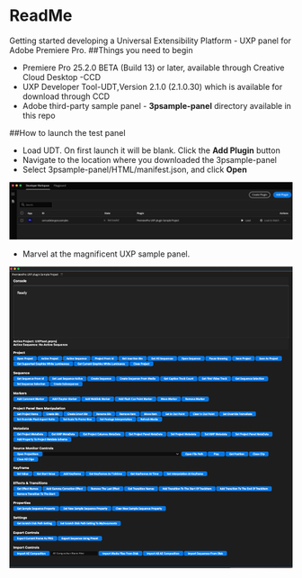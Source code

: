 # ReadMe

Getting started developing a Universal Extensibility Platform - UXP panel for Adobe Premiere Pro.
##Things you need to begin
* Premiere Pro 25.2.0 BETA (Build 13) or later, available through Creative Cloud Desktop -CCD
* UXP Developer Tool-UDT,Version 2.1.0 (2.1.0.30) which is available for download through CCD
* Adobe third-party sample panel - **3psample-panel** directory available in this repo

##How to launch the test panel
* Load UDT. On first launch it will be blank. Click the **Add Plugin** button
* Navigate to the location where you downloaded the 3psample-panel
* Select 3psample-panel/HTML/manifest.json, and click **Open**

![UXP Developer Tool UDT](payloads/UDT_load_panel.png)

* Marvel at the magnificent UXP sample panel.

![UXP Sample Panel](payloads/UXP-sample-panel-loaded.png)